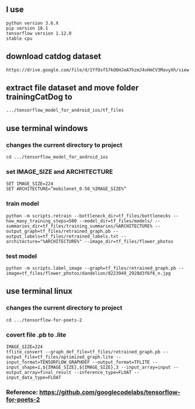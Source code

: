 ## I use
```
python version 3.6.X
pip version 18.1
tensorflow version 1.12.0
stable cpu
```

## download catdog dataset
```
https://drive.google.com/file/d/1YfOsfS7kO6HJeA7hzmJ4vHmCV3MavyXh/view
```

## extract file dataset and move folder trainingCatDog to
``` 
.../tensorflow_model_for_android_ios/tf_files
```

## use terminal windows

### changes the current directory to project
```
cd .../tensorflow_model_for_android_ios
```

### set IMAGE_SIZE and ARCHITECTURE
```
SET IMAGE_SIZE=224
SET ARCHITECTURE=”mobilenet_0.50_%IMAGE_SIZE%”
```

### train model
```
python -m scripts.retrain --bottleneck_dir=tf_files/bottlenecks --how_many_training_steps=500 --model_dir=tf_files/models/ --summaries_dir=tf_files/training_summaries/%ARCHITECTURE% --output_graph=tf_files/retrained_graph.pb --output_labels=tf_files/retrained_labels.txt --architecture="%ARCHITECTURE%" --image_dir=tf_files/flower_photos
```

### test model
```
python -m scripts.label_image --graph=tf_files/retrained_graph.pb --image=tf_files/flower_photos/dandelion/8223949_2928d3f6f6_n.jpg
```

## use terminal linux

### changes the current directory to project
```
cd .../tensorflow-for-poets-2
```

### covert file .pb to .lite
```
IMAGE_SIZE=224
tflite_convert --graph_def_file=tf_files/retrained_graph.pb --output_file=tf_files/optimized_graph.lite --input_format=TENSORFLOW_GRAPHDEF --output_format=TFLITE --input_shape=1,${IMAGE_SIZE},${IMAGE_SIZE},3 --input_array=input --output_array=final_result --inference_type=FLOAT --input_data_type=FLOAT
```

### Reference: https://github.com/googlecodelabs/tensorflow-for-poets-2